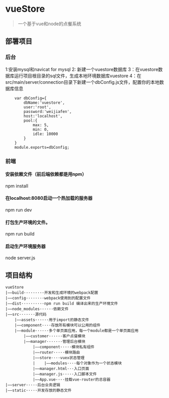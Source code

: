 # vueStore

> 一个基于vue和node的点餐系统

## 部署项目
### 后台
1:安装mysql和navicat for mysql 
2: 新建一个vuestore数据库
3：在vuestore数据库运行项目根目录的sql文件，生成本地环境数据库vuestore
4：在src/main/server/connection目录下新建一个dbConfig.js文件，配置你的本地数据库信息
```
	var dbConfig={
		dbName:'vuestore',
		user:'root',
		password:'weijiafen',
		host:'localhost',
		pool:{
			max: 5,
		    min: 0,
		    idle: 10000
		}
	}
	module.exports=dbConfig;
```
### 前端
#### 安装依赖文件（前后端依赖都是用npm）
npm install

#### 在localhost:8080启动一个热加载的服务器
npm run dev

#### 打包生产环境的文件。
npm run build

#### 启动生产环境服务器
node server.js

## 项目结构
```
vueStore
|——build·········开发和生成环境的webpack配置
|——config········webpack使用到的配置文件
|——dist··········npm run build 编译出来的生产环境文件
|——node_modules······依赖文件
|——src·······源代码
    |——assets······用于import的静态文件
    |——component····存放所有模块可以公用的组件
    |——module······多个单页面应用，每一个module都是一个单页面应用
        |——customer······客户点餐模块
        |——manager·······管理后台模块
            |——component·····模块私有组件
            |——router·····模块路由
            |——store····vuex状态管理
            |    |——modules····每个对象作为一个状态模块
            |——manager.html···入口页面
            |——manager.js·····入口脚本文件
            |——App.vue····挂载vue-router的总容器
|——server·····后台业务逻辑
|——static·····开发存放的静态文件
```
